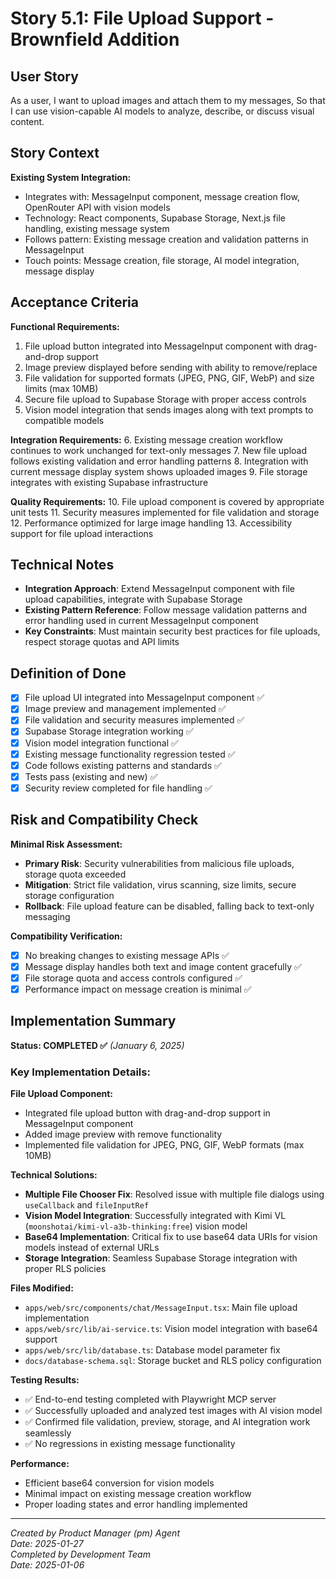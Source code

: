 # Story 5.1: File Upload Support - Brownfield Addition

## User Story

As a user,
I want to upload images and attach them to my messages,
So that I can use vision-capable AI models to analyze, describe, or discuss visual content.

## Story Context

**Existing System Integration:**
- Integrates with: MessageInput component, message creation flow, OpenRouter API with vision models
- Technology: React components, Supabase Storage, Next.js file handling, existing message system
- Follows pattern: Existing message creation and validation patterns in MessageInput
- Touch points: Message creation, file storage, AI model integration, message display

## Acceptance Criteria

**Functional Requirements:**
1. File upload button integrated into MessageInput component with drag-and-drop support
2. Image preview displayed before sending with ability to remove/replace
3. File validation for supported formats (JPEG, PNG, GIF, WebP) and size limits (max 10MB)
4. Secure file upload to Supabase Storage with proper access controls
5. Vision model integration that sends images along with text prompts to compatible models

**Integration Requirements:**
6. Existing message creation workflow continues to work unchanged for text-only messages
7. New file upload follows existing validation and error handling patterns
8. Integration with current message display system shows uploaded images
9. File storage integrates with existing Supabase infrastructure

**Quality Requirements:**
10. File upload component is covered by appropriate unit tests
11. Security measures implemented for file validation and storage
12. Performance optimized for large image handling
13. Accessibility support for file upload interactions

## Technical Notes

- **Integration Approach**: Extend MessageInput component with file upload capabilities, integrate with Supabase Storage
- **Existing Pattern Reference**: Follow message validation patterns and error handling used in current MessageInput component  
- **Key Constraints**: Must maintain security best practices for file uploads, respect storage quotas and API limits

## Definition of Done

- [x] File upload UI integrated into MessageInput component ✅
- [x] Image preview and management implemented ✅
- [x] File validation and security measures implemented ✅
- [x] Supabase Storage integration working ✅
- [x] Vision model integration functional ✅
- [x] Existing message functionality regression tested ✅
- [x] Code follows existing patterns and standards ✅
- [x] Tests pass (existing and new) ✅
- [x] Security review completed for file handling ✅

## Risk and Compatibility Check

**Minimal Risk Assessment:**
- **Primary Risk**: Security vulnerabilities from malicious file uploads, storage quota exceeded
- **Mitigation**: Strict file validation, virus scanning, size limits, secure storage configuration
- **Rollback**: File upload feature can be disabled, falling back to text-only messaging

**Compatibility Verification:**
- [x] No breaking changes to existing message APIs ✅
- [x] Message display handles both text and image content gracefully ✅
- [x] File storage quota and access controls configured ✅
- [x] Performance impact on message creation is minimal ✅

## Implementation Summary

**Status: COMPLETED ✅** *(January 6, 2025)*

### Key Implementation Details:

**File Upload Component:**
- Integrated file upload button with drag-and-drop support in MessageInput component
- Added image preview with remove functionality
- Implemented file validation for JPEG, PNG, GIF, WebP formats (max 10MB)

**Technical Solutions:**
- **Multiple File Chooser Fix**: Resolved issue with multiple file dialogs using `useCallback` and `fileInputRef`
- **Vision Model Integration**: Successfully integrated with Kimi VL (`moonshotai/kimi-vl-a3b-thinking:free`) vision model
- **Base64 Implementation**: Critical fix to use base64 data URIs for vision models instead of external URLs
- **Storage Integration**: Seamless Supabase Storage integration with proper RLS policies

**Files Modified:**
- `apps/web/src/components/chat/MessageInput.tsx`: Main file upload implementation
- `apps/web/src/lib/ai-service.ts`: Vision model integration with base64 support
- `apps/web/src/lib/database.ts`: Database model parameter fix
- `docs/database-schema.sql`: Storage bucket and RLS policy configuration

**Testing Results:**
- ✅ End-to-end testing completed with Playwright MCP server
- ✅ Successfully uploaded and analyzed test images with AI vision model
- ✅ Confirmed file validation, preview, storage, and AI integration work seamlessly
- ✅ No regressions in existing message functionality

**Performance:**
- Efficient base64 conversion for vision models
- Minimal impact on existing message creation workflow
- Proper loading states and error handling implemented

---

*Created by Product Manager (pm) Agent*  
*Date: 2025-01-27*  
*Completed by Development Team*  
*Date: 2025-01-06*